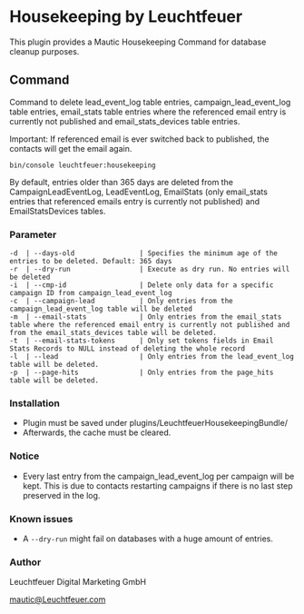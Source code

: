 # Housekeeping by Leuchtfeuer
This plugin provides a Mautic Housekeeping Command for database cleanup purposes.

## Command
Command to delete lead_event_log table entries, campaign_lead_event_log table entries, email_stats table entries where the referenced email entry is currently not published and email_stats_devices table entries.

Important: If referenced email is ever switched back to published, the contacts will get the email again.

```
bin/console leuchtfeuer:housekeeping
```
By default, entries older than 365 days are deleted from the CampaignLeadEventLog, LeadEventLog, EmailStats (only email_stats entries that referenced emails entry is currently not published) and EmailStatsDevices tables.

### Parameter
```
-d  | --days-old                | Specifies the minimum age of the entries to be deleted. Default: 365 days
-r  | --dry-run                 | Execute as dry run. No entries will be deleted
-i  | --cmp-id                  | Delete only data for a specific campaign ID from campaign_lead_event_log
-c  | --campaign-lead           | Only entries from the campaign_lead_event_log table will be deleted
-m  | --email-stats             | Only entries from the email_stats table where the referenced email entry is currently not published and from the email_stats_devices table will be deleted.
-t  | --email-stats-tokens      | Only set tokens fields in Email Stats Records to NULL instead of deleting the whole record
-l  | --lead                    | Only entries from the lead_event_log table will be deleted.
-p  | --page-hits               | Only entries from the page_hits table will be deleted.
```

### Installation
- Plugin must be saved under plugins/LeuchtfeuerHousekeepingBundle/
- Afterwards, the cache must be cleared.

### Notice
- Every last entry from the campaign_lead_event_log per campaign will be kept. This is due to contacts restarting campaigns if there is no last step preserved in the log.

### Known issues
- A `--dry-run` might fail on databases with a huge amount of entries.

### Author
Leuchtfeuer Digital Marketing GmbH

mautic@Leuchtfeuer.com
